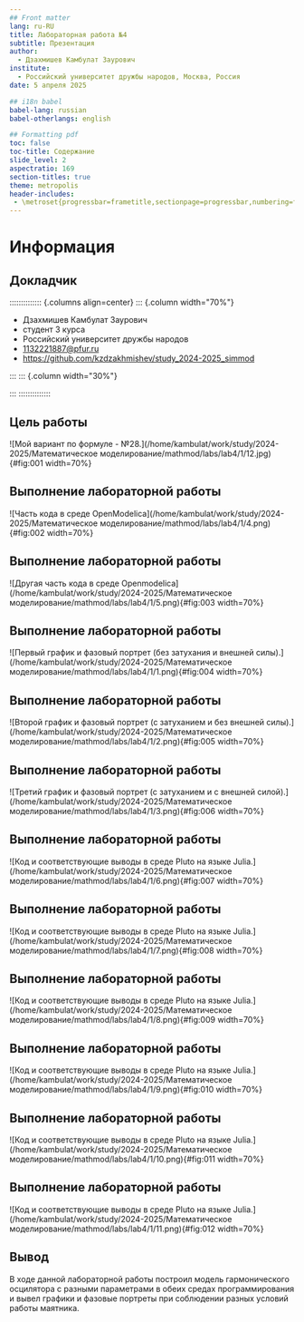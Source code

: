 ```yaml
---
## Front matter
lang: ru-RU
title: Лабораторная работа №4
subtitle: Презентация
author:
  - Дзахмишев Камбулат Заурович
institute:
  - Российский университет дружбы народов, Москва, Россия
date: 5 апреля 2025

## i18n babel
babel-lang: russian
babel-otherlangs: english

## Formatting pdf
toc: false
toc-title: Содержание
slide_level: 2
aspectratio: 169
section-titles: true
theme: metropolis
header-includes:
 - \metroset{progressbar=frametitle,sectionpage=progressbar,numbering=fraction}
---
```


# Информация

## Докладчик

:::::::::::::: {.columns align=center}
::: {.column width="70%"}

  *  Дзахмишев Камбулат Заурович
  * студент 3 курса
  * Российский университет дружбы народов
  * [1132221887@pfur.ru](mailto:1132221887@pfur.ru)
  * <https://github.com/kzdzakhmishev/study_2024-2025_simmod>

:::
::: {.column width="30%"}


:::
::::::::::::::

## Цель работы

![Мой вариант по формуле - №28.](/home/kambulat/work/study/2024-2025/Математическое моделирование/mathmod/labs/lab4/1/12.jpg){#fig:001 width=70%}

## Выполнение лабораторной работы

![Часть кода в среде OpenModelica](/home/kambulat/work/study/2024-2025/Математическое моделирование/mathmod/labs/lab4/1/4.png){#fig:002 width=70%}

## Выполнение лабораторной работы

![Другая часть кода в среде Openmodelica](/home/kambulat/work/study/2024-2025/Математическое моделирование/mathmod/labs/lab4/1/5.png){#fig:003 width=70%}

## Выполнение лабораторной работы

![Первый график и фазовый портрет (без затухания и внешней силы).](/home/kambulat/work/study/2024-2025/Математическое моделирование/mathmod/labs/lab4/1/1.png){#fig:004 width=70%}

## Выполнение лабораторной работы

![Второй график и фазовый портрет (с затуханием и без внешней силы).](/home/kambulat/work/study/2024-2025/Математическое моделирование/mathmod/labs/lab4/1/2.png){#fig:005 width=70%}

## Выполнение лабораторной работы

![Третий график и фазовый портрет (с затуханием и с внешней силой).](/home/kambulat/work/study/2024-2025/Математическое моделирование/mathmod/labs/lab4/1/3.png){#fig:006 width=70%}

## Выполнение лабораторной работы

![Код и соответствующие выводы в среде Pluto на языке Julia.](/home/kambulat/work/study/2024-2025/Математическое моделирование/mathmod/labs/lab4/1/6.png){#fig:007 width=70%}

## Выполнение лабораторной работы

![Код и соответствующие выводы в среде Pluto на языке Julia.](/home/kambulat/work/study/2024-2025/Математическое моделирование/mathmod/labs/lab4/1/7.png){#fig:008 width=70%}

## Выполнение лабораторной работы

![Код и соответствующие выводы в среде Pluto на языке Julia.](/home/kambulat/work/study/2024-2025/Математическое моделирование/mathmod/labs/lab4/1/8.png){#fig:009 width=70%}

## Выполнение лабораторной работы

![Код и соответствующие выводы в среде Pluto на языке Julia.](/home/kambulat/work/study/2024-2025/Математическое моделирование/mathmod/labs/lab4/1/9.png){#fig:010 width=70%}

## Выполнение лабораторной работы

![Код и соответствующие выводы в среде Pluto на языке Julia.](/home/kambulat/work/study/2024-2025/Математическое моделирование/mathmod/labs/lab4/1/10.png){#fig:011 width=70%}

## Выполнение лабораторной работы

![Код и соответствующие выводы в среде Pluto на языке Julia.](/home/kambulat/work/study/2024-2025/Математическое моделирование/mathmod/labs/lab4/1/11.png){#fig:012 width=70%}

## Вывод

В ходе данной лабораторной работы построил модель гармонического осцилятора с разными параметрами в обеих средах программирования и вывел графики и фазовые портреты при соблюдении разных условий работы маятника.

